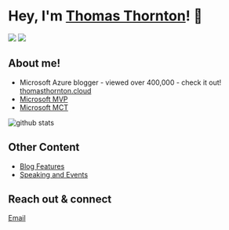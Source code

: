 
# Hey, I'm <a href="https://www.linkedin.com/in/thomas-thornton-21a86b75/" target="_blank">Thomas Thornton</a>! 👋

<a href= "https://twitter.com/tamstar1234"><img src="https://img.icons8.com/nolan/50/twitter.png"/></a>
<a href= "https://www.linkedin.com/in/thomas-thornton-21a86b75/"><img src="https://img.icons8.com/nolan/50/linkedin.png"/></a>

## About me!

* Microsoft Azure blogger - viewed over 400,000 - check it out! <a href="https://thomasthornton.cloud/">thomasthornton.cloud</a>
* <a href="https://mvp.microsoft.com/en-us/PublicProfile/5004187?fullName=Thomas%20Thornton">Microsoft MVP</a>
* <a href="https://www.credly.com/badges/d7c87a39-96ee-4c21-a55d-e99065fbb83d">Microsoft MCT</a>

<img src="https://github-readme-stats.vercel.app/api/?username=thomast1906&show_icons=true&count_private=true&title_color=fffffff&icon_color=000000&text_color=000000" alt="github stats"/>

## Other Content
* <a href="https://thomasthornton.cloud/blog-features/">Blog Features</a>
* <a href="https://thomasthornton.cloud/speaking-events/">Speaking and Events</a>

## Reach out & connect

[Email](mailto:thomas@thomasthornton.cloud) 

